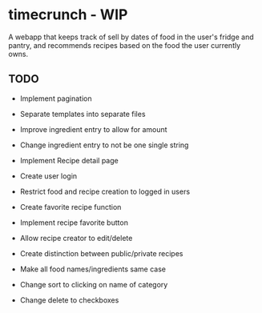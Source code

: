 # timecrunch - WIP

A webapp that keeps track of sell by dates of food in the user's fridge and pantry, and recommends recipes based on the food the user currently owns.

## TODO

* Implement pagination

* Separate templates into separate files

* Improve ingredient entry to allow for amount

* Change ingredient entry to not be one single string

* Implement Recipe detail page

* Create user login

* Restrict food and recipe creation to logged in users

* Create favorite recipe function

* Implement recipe favorite button

* Allow recipe creator to edit/delete

* Create distinction between public/private recipes

* Make all food names/ingredients same case

* Change sort to clicking on name of category

* Change delete to checkboxes